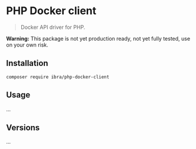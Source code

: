 PHP Docker client
=================
> Docker API driver for PHP.

**Warning:** This package is not yet production ready, not yet fully tested, use on your own risk.

Installation
------------
    composer require ibra/php-docker-client

Usage
-----
...

Versions
--------
...
